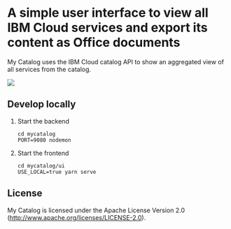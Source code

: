 # A simple user interface to view all IBM Cloud services and export its content as Office documents

My Catalog uses the IBM Cloud catalog API to show an aggregated view of all services from the catalog.

![](./public/icons/screenshot-mycatalog.png)

## Develop locally

1. Start the backend
   ```
   cd mycatalog
   PORT=9080 nodemon
   ```
1. Start the frontend
   ```
   cd mycatalog/ui
   USE_LOCAL=true yarn serve
   ```

## License

My Catalog is licensed under the Apache License Version 2.0 (http://www.apache.org/licenses/LICENSE-2.0).
